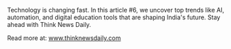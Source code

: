 Technology is changing fast. In this article #6, we uncover top trends like AI, automation, and digital education tools that are shaping India's future. Stay ahead with Think News Daily.

Read more at: www.thinknewsdaily.com